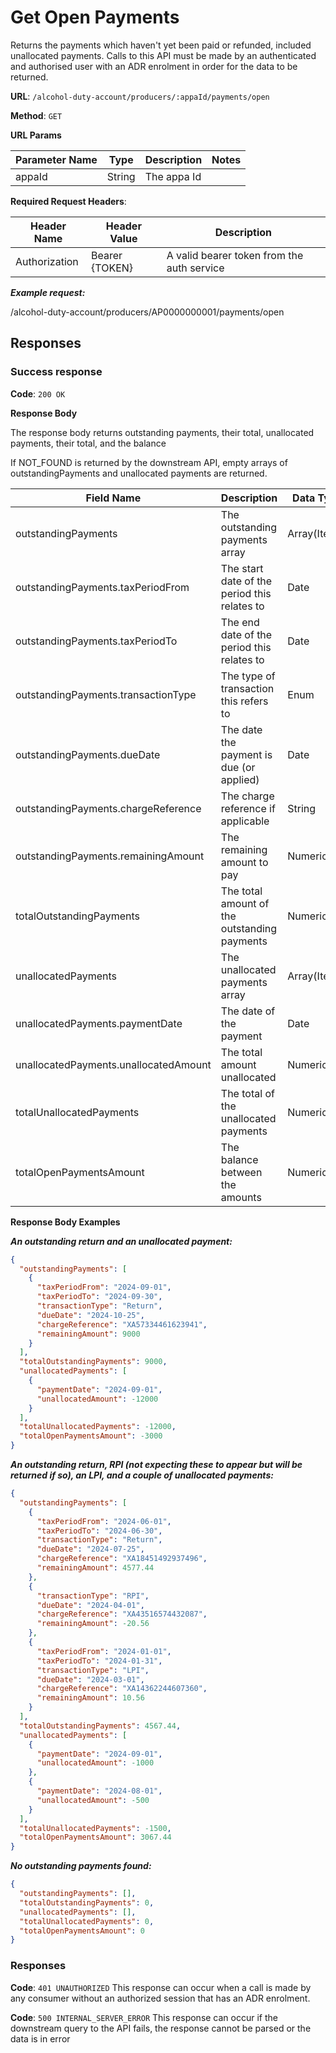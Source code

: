 # Get Open Payments

Returns the payments which haven't yet been paid or refunded, included unallocated payments.
Calls to this API must be made by an authenticated and authorised user with an ADR enrolment in order for the data to be returned.

**URL**: `/alcohol-duty-account/producers/:appaId/payments/open`

**Method**: `GET`

**URL Params**

| Parameter Name | Type   | Description    | Notes                     |
|----------------|--------|----------------|---------------------------|
| appaId         | String | The appa Id    |                           |

**Required Request Headers**:

| Header Name   | Header Value   | Description                                |
|---------------|----------------|--------------------------------------------|
| Authorization | Bearer {TOKEN} | A valid bearer token from the auth service |

***Example request:***

/alcohol-duty-account/producers/AP0000000001/payments/open

## Responses

### Success response

**Code**: `200 OK`

**Response Body**

The response body returns outstanding payments, their total, unallocated payments, their total, and the balance

If NOT_FOUND is returned by the downstream API, empty arrays of outstandingPayments and unallocated payments are returned.

| Field Name                            | Description                                  | Data Type    | Mandatory/Optional | Notes                                                      |
|---------------------------------------|----------------------------------------------|--------------|--------------------|------------------------------------------------------------|
| outstandingPayments                   | The outstanding payments array               | Array(Items) | Mandatory          |                                                            |
| outstandingPayments.taxPeriodFrom     | The start date of the period this relates to | Date         | Optional           | YYYY-MM-DD; should be present for Return, LPI, CA and CAI  |
| outstandingPayments.taxPeriodTo       | The end date of the period this relates to   | Date         | Optional           | YYYY-MM-DD; should be present for Return, LPI, CA and CAI  |
| outstandingPayments.transactionType   | The type of transaction this refers to       | Enum         | Mandatory          | Return, Overpayment, LPI, RPI, CA, CAI                     |
| outstandingPayments.dueDate           | The date the payment is due (or applied)     | Date         | Mandatory          | YYYY-MM-DD                                                 |
| outstandingPayments.chargeReference   | The charge reference if applicable           | String       | Optional           |                                                            |
| outstandingPayments.remainingAmount   | The remaining amount to pay                  | Numeric      | Mandatory          | Positive if a debt, negative if a credit                   |
| totalOutstandingPayments              | The total amount of the outstanding payments | Numeric      | Mandatory          |                                                            |
| unallocatedPayments                   | The unallocated payments array               | Array(Items) | Mandatory          |                                                            |
| unallocatedPayments.paymentDate       | The date of the payment                      | Date         | Mandatory          | YYYY-MM-DD                                                 |
| unallocatedPayments.unallocatedAmount | The total amount unallocated                 | Numeric      | Mandatory          | As it's a credit, the amount is negative                   |
| totalUnallocatedPayments              | The total of the unallocated payments        | Numeric      | Mandatory          |                                                            |
| totalOpenPaymentsAmount               | The balance between the amounts              | Numeric      | Mandatory          | = totalOutstandingPayments - abs(totalUnallocatedPayments) |

**Response Body Examples**

***An outstanding return and an unallocated payment:***

```json
{
  "outstandingPayments": [
    {
      "taxPeriodFrom": "2024-09-01",
      "taxPeriodTo": "2024-09-30",
      "transactionType": "Return",
      "dueDate": "2024-10-25",
      "chargeReference": "XA57334461623941",
      "remainingAmount": 9000
    }
  ],
  "totalOutstandingPayments": 9000,
  "unallocatedPayments": [
    {
      "paymentDate": "2024-09-01",
      "unallocatedAmount": -12000
    }
  ],
  "totalUnallocatedPayments": -12000,
  "totalOpenPaymentsAmount": -3000
}
```

***An outstanding return, RPI (not expecting these to appear but will be returned if so), an LPI, and a couple of unallocated payments:***

```json
{
  "outstandingPayments": [
    {
      "taxPeriodFrom": "2024-06-01",
      "taxPeriodTo": "2024-06-30",
      "transactionType": "Return",
      "dueDate": "2024-07-25",
      "chargeReference": "XA18451492937496",
      "remainingAmount": 4577.44
    },
    {
      "transactionType": "RPI",
      "dueDate": "2024-04-01",
      "chargeReference": "XA43516574432087",
      "remainingAmount": -20.56
    },
    {
      "taxPeriodFrom": "2024-01-01",
      "taxPeriodTo": "2024-01-31",
      "transactionType": "LPI",
      "dueDate": "2024-03-01",
      "chargeReference": "XA14362244607360",
      "remainingAmount": 10.56
    }
  ],
  "totalOutstandingPayments": 4567.44,
  "unallocatedPayments": [
    {
      "paymentDate": "2024-09-01",
      "unallocatedAmount": -1000
    },
    {
      "paymentDate": "2024-08-01",
      "unallocatedAmount": -500
    }
  ],
  "totalUnallocatedPayments": -1500,
  "totalOpenPaymentsAmount": 3067.44
}
```

***No outstanding payments found:***

```json
{
  "outstandingPayments": [],
  "totalOutstandingPayments": 0,
  "unallocatedPayments": [],
  "totalUnallocatedPayments": 0,
  "totalOpenPaymentsAmount": 0
}
```

### Responses
**Code**: `401 UNAUTHORIZED`
This response can occur when a call is made by any consumer without an authorized session that has an ADR enrolment.

**Code**: `500 INTERNAL_SERVER_ERROR`
This response can occur if the downstream query to the API fails, the response cannot be parsed or the data is in error